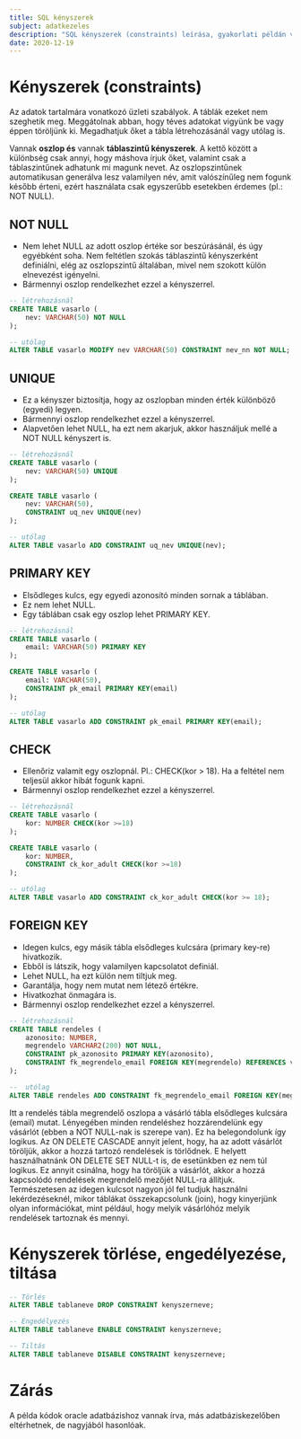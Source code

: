 ```yaml
---
title: SQL kényszerek
subject: adatkezeles
description: "SQL kényszerek (constraints) leírása, gyakorlati példán való bemutatása."
date: 2020-12-19
---
```


# Kényszerek (constraints)

Az adatok tartalmára vonatkozó üzleti szabályok. A táblák ezeket nem szeghetik meg. Meggátolnak abban, hogy téves adatokat vigyünk be vagy éppen töröljünk ki. Megadhatjuk őket a tábla létrehozásánál vagy utólag is.

Vannak **oszlop és** vannak **táblaszintű kényszerek**. A kettő között a különbség csak annyi, hogy máshova írjuk őket, valamint csak a táblaszintűnek adhatunk mi magunk nevet. Az oszlopszintűnek automatikusan generálva lesz valamilyen név, amit valószínűleg nem fogunk később érteni, ezért használata csak egyszerűbb esetekben érdemes (pl.: NOT NULL).

## NOT NULL

- Nem lehet NULL az adott oszlop értéke sor beszúrásánál, és úgy egyébként soha. Nem feltétlen szokás táblaszintű kényszerként definiálni, elég az oszlopszintű általában, mivel nem szokott külön elnevezést igényelni.
- Bármennyi oszlop rendelkezhet ezzel a kényszerrel.

```sql
-- létrehozásnál
CREATE TABLE vasarlo (
    nev: VARCHAR(50) NOT NULL
);

-- utólag
ALTER TABLE vasarlo MODIFY nev VARCHAR(50) CONSTRAINT nev_nn NOT NULL;
```

## UNIQUE

- Ez a kényszer biztosítja, hogy az oszlopban minden érték különböző (egyedi) legyen.
- Bármennyi oszlop rendelkezhet ezzel a kényszerrel.
- Alapvetően lehet NULL, ha ezt nem akarjuk, akkor használjuk mellé a NOT NULL kényszert is.

```sql
-- létrehozásnál
CREATE TABLE vasarlo (
    nev: VARCHAR(50) UNIQUE
);

CREATE TABLE vasarlo (
    nev: VARCHAR(50),
    CONSTRAINT uq_nev UNIQUE(nev)
);

-- utólag
ALTER TABLE vasarlo ADD CONSTRAINT uq_nev UNIQUE(nev);
```

## PRIMARY KEY

- Elsődleges kulcs, egy egyedi azonosító minden sornak a táblában.
- Ez nem lehet NULL.
- Egy táblában csak egy oszlop lehet PRIMARY KEY.

```sql
-- létrehozásnál
CREATE TABLE vasarlo (
    email: VARCHAR(50) PRIMARY KEY
);

CREATE TABLE vasarlo (
    email: VARCHAR(50),
    CONSTRAINT pk_email PRIMARY KEY(email)
);

-- utólag
ALTER TABLE vasarlo ADD CONSTRAINT pk_email PRIMARY KEY(email);
```

## CHECK

- Ellenőriz valamit egy oszlopnál. Pl.: CHECK(kor > 18). Ha a feltétel nem teljesül akkor hibát fogunk kapni.
- Bármennyi oszlop rendelkezhet ezzel a kényszerrel.

```sql
-- létrehozásnál
CREATE TABLE vasarlo (
    kor: NUMBER CHECK(kor >=18)
);

CREATE TABLE vasarlo (
    kor: NUMBER,
    CONSTRAINT ck_kor_adult CHECK(kor >=18)
);

-- utólag
ALTER TABLE vasarlo ADD CONSTRAINT ck_kor_adult CHECK(kor >= 18);
```

## FOREIGN KEY

- Idegen kulcs, egy másik tábla elsődleges kulcsára (primary key-re) hivatkozik.
- Ebből is látszik, hogy valamilyen kapcsolatot definiál.
- Lehet NULL, ha ezt külön nem tiltjuk meg.
- Garantálja, hogy nem mutat nem létező értékre.
- Hivatkozhat önmagára is.
- Bármennyi oszlop rendelkezhet ezzel a kényszerrel.

```sql
-- létrehozásnál
CREATE TABLE rendeles (
    azonosito: NUMBER,
    megrendelo VARCHAR2(200) NOT NULL,
    CONSTRAINT pk_azonosito PRIMARY KEY(azonosito),
    CONSTRAINT fk_megrendelo_email FOREIGN KEY(megrendelo) REFERENCES vasarlo(email) ON DELETE CASCADE
);

--  utólag
ALTER TABLE rendeles ADD CONSTRAINT fk_megrendelo_email FOREIGN KEY(megrendelo) REFERENCES vasarlo(email);
```

Itt a rendelés tábla megrendelő oszlopa a vásárló tábla elsődleges kulcsára (email) mutat. Lényegében minden rendeléshez hozzárendelünk egy vásárlót (ebben a NOT NULL-nak is szerepe van). Ez ha belegondolunk így logikus. Az ON DELETE CASCADE annyit jelent, hogy, ha az adott vásárlót töröljük, akkor a hozzá tartozó rendelések is törlődnek. E helyett használhatnánk ON DELETE SET NULL-t is, de esetünkben ez nem túl logikus. Ez annyit csinálna, hogy ha töröljük a vásárlót, akkor a hozzá kapcsolódó rendelések megrendelő mezőjét NULL-ra állítjuk. Természetesen az idegen kulcsot nagyon jól fel tudjuk használni lekérdezéseknél, mikor táblákat összekapcsolunk (join), hogy kinyerjünk olyan információkat, mint például, hogy melyik vásárlóhóz melyik rendelések tartoznak és mennyi.

# Kényszerek törlése, engedélyezése, tiltása

```sql
-- Törlés
ALTER TABLE tablaneve DROP CONSTRAINT kenyszerneve;

-- Engedélyezés
ALTER TABLE tablaneve ENABLE CONSTRAINT kenyszerneve;

-- Tiltás
ALTER TABLE tablaneve DISABLE CONSTRAINT kenyszerneve;
```

# Zárás

A példa kódok oracle adatbázishoz vannak írva, más adatbáziskezelőben eltérhetnek, de nagyjából hasonlóak.
